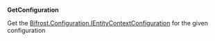**GetConfiguration**

Get the [Bifrost.Configuration.IEntityContextConfiguration](Bifrost.Configuration.IEntityContextConfiguration) for the given configuration


